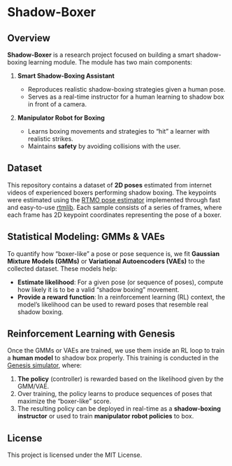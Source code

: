 # Shadow-Boxer

## Overview

**Shadow-Boxer** is a research project focused on building a smart shadow-boxing learning module. The module has two main components:

1. **Smart Shadow-Boxing Assistant**  
   - Reproduces realistic shadow-boxing strategies given a human pose.  
   - Serves as a real-time instructor for a human learning to shadow box in front of a camera.

2. **Manipulator Robot for Boxing**  
   - Learns boxing movements and strategies to “hit” a learner with realistic strikes.  
   - Maintains **safety** by avoiding collisions with the user.

## Dataset

This repository contains a dataset of **2D poses** estimated from internet videos of experienced boxers performing shadow boxing. The keypoints were estimated using the [RTMO pose estimator](https://github.com/open-mmlab/mmpose/tree/main/projects/rtmo) implemented through fast and easy-to-use [rtmlib](https://github.com/Tau-J/rtmlib). Each sample consists of a series of frames, where each frame has 2D keypoint coordinates representing the pose of a boxer.

## Statistical Modeling: GMMs & VAEs

To quantify how “boxer-like” a pose or pose sequence is, we fit **Gaussian Mixture Models (GMMs)** or **Variational Autoencoders (VAEs)** to the collected dataset. These models help:

- **Estimate likelihood**: For a given pose (or sequence of poses), compute how likely it is to be a valid “shadow boxing” movement.
- **Provide a reward function**: In a reinforcement learning (RL) context, the model’s likelihood can be used to reward poses that resemble real shadow boxing.

## Reinforcement Learning with Genesis

Once the GMMs or VAEs are trained, we use them inside an RL loop to train a **human model** to shadow box properly. This training is conducted in the [Genesis simulator](https://github.com/Genesis-Embodied-AI/Genesis), where:

1. **The policy** (controller) is rewarded based on the likelihood given by the GMM/VAE.
2. Over training, the policy learns to produce sequences of poses that maximize the “boxer-like” score.
3. The resulting policy can be deployed in real-time as a **shadow-boxing instructor** or used to train **manipulator robot policies** to box.

## License

This project is licensed under the MIT License.

